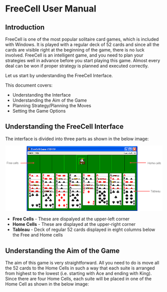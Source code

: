 # FreeCell User Manual
## Introduction
FreeCell is one of the most popular solitaire card games, which is included with Windows. It is played with a regular deck of 52 cards and since all the cards are visible right at the beginning of the game, there is no luck involved. FreeCell is an intelligent game, and you need to plan your strategies well in advance before you start playing this game. Almost every deal can be won if proper strategy is planned and executed correctly.

Let us start by understanding the FreeCell Interface.

This document covers:
* Understanding the Interface
* Understanding the Aim of the Game
* Planning Strategy/Planning the Moves
* Setting the Game Options

## Understanding the FreeCell Interface
The interface is divided into three parts as shown in the below image:
<p align="center">
 <img src="https://github.com/SilviaDias16/My-Portfolio/blob/main/Images/FreeCellInterface.png" width="800">
</p>

* **Free Cells** - These are dispalyed at the upper-left corner
* **Home Cells** - These are displayed at the upper-right corner
* **Tableau** - Deck of regular 52 cards displayed in eight columns below the Free and Home cells

## Understanding the Aim of the Game
The aim of this game is very straightforward. All you need to do is move all the 52 cards to the Home Cells in such a way that each suite is arranged from highest to the lowest (i.e. starting with Ace and ending with King). Since there are four Home Cells, each suite will be placed in one of the Home Cell as shown in the below image:


